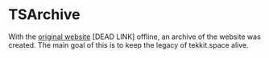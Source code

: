 # TSArchive
With the [original website](https://tekkit.space) [DEAD LINK] offline, an archive of the website was created.
The main goal of this is to keep the legacy of tekkit.space alive.
